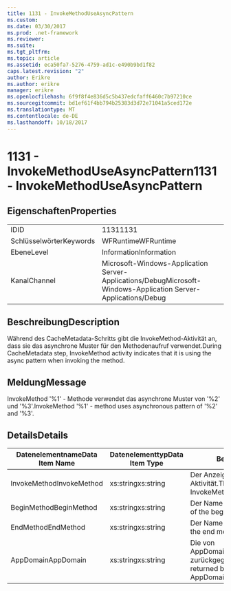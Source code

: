 ```yaml
---
title: 1131 - InvokeMethodUseAsyncPattern
ms.custom: 
ms.date: 03/30/2017
ms.prod: .net-framework
ms.reviewer: 
ms.suite: 
ms.tgt_pltfrm: 
ms.topic: article
ms.assetid: eca50fa7-5276-4759-ad1c-e490b9bd1f82
caps.latest.revision: "2"
author: Erikre
ms.author: erikre
manager: erikre
ms.openlocfilehash: 6f9f8f4e836d5c5b437edcfaff6460c7b97210ce
ms.sourcegitcommit: bd1ef61f4bb794b25383d3d72e71041a5ced172e
ms.translationtype: MT
ms.contentlocale: de-DE
ms.lasthandoff: 10/18/2017
---
```

# <a name="1131---invokemethoduseasyncpattern"></a><span data-ttu-id="3291f-102">1131 - InvokeMethodUseAsyncPattern</span><span class="sxs-lookup"><span data-stu-id="3291f-102">1131 - InvokeMethodUseAsyncPattern</span></span>
## <a name="properties"></a><span data-ttu-id="3291f-103">Eigenschaften</span><span class="sxs-lookup"><span data-stu-id="3291f-103">Properties</span></span>  
  
|||  
|-|-|  
|<span data-ttu-id="3291f-104">ID</span><span class="sxs-lookup"><span data-stu-id="3291f-104">ID</span></span>|<span data-ttu-id="3291f-105">1131</span><span class="sxs-lookup"><span data-stu-id="3291f-105">1131</span></span>|  
|<span data-ttu-id="3291f-106">Schlüsselwörter</span><span class="sxs-lookup"><span data-stu-id="3291f-106">Keywords</span></span>|<span data-ttu-id="3291f-107">WFRuntime</span><span class="sxs-lookup"><span data-stu-id="3291f-107">WFRuntime</span></span>|  
|<span data-ttu-id="3291f-108">Ebene</span><span class="sxs-lookup"><span data-stu-id="3291f-108">Level</span></span>|<span data-ttu-id="3291f-109">Information</span><span class="sxs-lookup"><span data-stu-id="3291f-109">Information</span></span>|  
|<span data-ttu-id="3291f-110">Kanal</span><span class="sxs-lookup"><span data-stu-id="3291f-110">Channel</span></span>|<span data-ttu-id="3291f-111">Microsoft-Windows-Application Server-Applications/Debug</span><span class="sxs-lookup"><span data-stu-id="3291f-111">Microsoft-Windows-Application Server-Applications/Debug</span></span>|  
  
## <a name="description"></a><span data-ttu-id="3291f-112">Beschreibung</span><span class="sxs-lookup"><span data-stu-id="3291f-112">Description</span></span>  
 <span data-ttu-id="3291f-113">Während des CacheMetadata-Schritts gibt die InvokeMethod-Aktivität an, dass sie das asynchrone Muster für den Methodenaufruf verwendet.</span><span class="sxs-lookup"><span data-stu-id="3291f-113">During CacheMetadata step, InvokeMethod activity indicates that it is using the async pattern when invoking the method.</span></span>  
  
## <a name="message"></a><span data-ttu-id="3291f-114">Meldung</span><span class="sxs-lookup"><span data-stu-id="3291f-114">Message</span></span>  
 <span data-ttu-id="3291f-115">InvokeMethod '%1' - Methode verwendet das asynchrone Muster von '%2' und '%3'.</span><span class="sxs-lookup"><span data-stu-id="3291f-115">InvokeMethod '%1' - method uses asynchronous pattern of '%2' and '%3'.</span></span>  
  
## <a name="details"></a><span data-ttu-id="3291f-116">Details</span><span class="sxs-lookup"><span data-stu-id="3291f-116">Details</span></span>  
  
|<span data-ttu-id="3291f-117">Datenelementname</span><span class="sxs-lookup"><span data-stu-id="3291f-117">Data Item Name</span></span>|<span data-ttu-id="3291f-118">Datenelementtyp</span><span class="sxs-lookup"><span data-stu-id="3291f-118">Data Item Type</span></span>|<span data-ttu-id="3291f-119">Beschreibung</span><span class="sxs-lookup"><span data-stu-id="3291f-119">Description</span></span>|  
|--------------------|--------------------|-----------------|  
|<span data-ttu-id="3291f-120">InvokeMethod</span><span class="sxs-lookup"><span data-stu-id="3291f-120">InvokeMethod</span></span>|<span data-ttu-id="3291f-121">xs:string</span><span class="sxs-lookup"><span data-stu-id="3291f-121">xs:string</span></span>|<span data-ttu-id="3291f-122">Der Anzeigename der InvokeMethod-Aktivität.</span><span class="sxs-lookup"><span data-stu-id="3291f-122">The display name of the InvokeMethod activity.</span></span>|  
|<span data-ttu-id="3291f-123">BeginMethod</span><span class="sxs-lookup"><span data-stu-id="3291f-123">BeginMethod</span></span>|<span data-ttu-id="3291f-124">xs:string</span><span class="sxs-lookup"><span data-stu-id="3291f-124">xs:string</span></span>|<span data-ttu-id="3291f-125">Der Name der Anfangsmethode.</span><span class="sxs-lookup"><span data-stu-id="3291f-125">The name of the begin method.</span></span>|  
|<span data-ttu-id="3291f-126">EndMethod</span><span class="sxs-lookup"><span data-stu-id="3291f-126">EndMethod</span></span>|<span data-ttu-id="3291f-127">xs:string</span><span class="sxs-lookup"><span data-stu-id="3291f-127">xs:string</span></span>|<span data-ttu-id="3291f-128">Der Name der Endmethode.</span><span class="sxs-lookup"><span data-stu-id="3291f-128">The name of the end method.</span></span>|  
|<span data-ttu-id="3291f-129">AppDomain</span><span class="sxs-lookup"><span data-stu-id="3291f-129">AppDomain</span></span>|<span data-ttu-id="3291f-130">xs:string</span><span class="sxs-lookup"><span data-stu-id="3291f-130">xs:string</span></span>|<span data-ttu-id="3291f-131">Die von AppDomain.CurrentDomain.FriendlyName zurückgegebene Zeichenfolge.</span><span class="sxs-lookup"><span data-stu-id="3291f-131">The string returned by AppDomain.CurrentDomain.FriendlyName.</span></span>|

